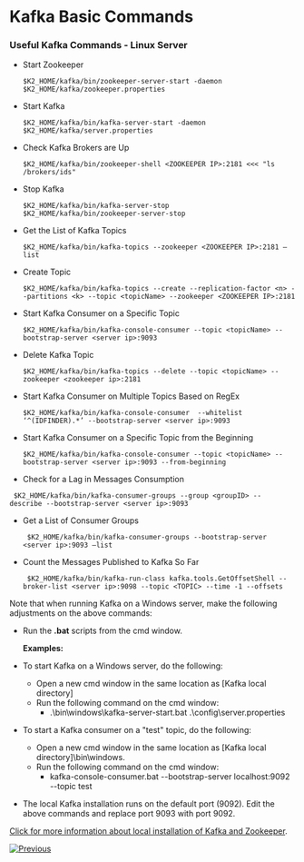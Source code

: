 # Kafka Basic Commands

### Useful Kafka Commands - Linux Server

- Start Zookeeper

  ```
  $K2_HOME/kafka/bin/zookeeper-server-start -daemon $K2_HOME/kafka/zookeeper.properties
  ```

  

- Start Kafka

  ```
  $K2_HOME/kafka/bin/kafka-server-start -daemon $K2_HOME/kafka/server.properties
  ```

  

- Check Kafka Brokers are Up
  ```
  $K2_HOME/kafka/bin/zookeeper-shell <ZOOKEEPER IP>:2181 <<< "ls /brokers/ids"
  ```

  

- Stop Kafka
  ```
  $K2_HOME/kafka/bin/kafka-server-stop
  $K2_HOME/kafka/bin/zookeeper-server-stop 
  ```

  

- Get the List of Kafka Topics
  ```
  $K2_HOME/kafka/bin/kafka-topics --zookeeper <ZOOKEEPER IP>:2181 –list
  ```

  

- Create Topic 
  ```
  $K2_HOME/kafka/bin/kafka-topics --create --replication-factor <n> --partitions <k> --topic <topicName> --zookeeper <ZOOKEEPER IP>:2181
  ```

  

- Start Kafka Consumer on a Specific Topic 

  ```
  $K2_HOME/kafka/bin/kafka-console-consumer --topic <topicName> --bootstrap-server <server ip>:9093
  ```



- Delete Kafka Topic   

  ```
  $K2_HOME/kafka/bin/kafka-topics --delete --topic <topicName> --zookeeper <zookeeper ip>:2181
  ```



- Start Kafka Consumer on Multiple Topics Based on RegEx  

  ```
  $K2_HOME/kafka/bin/kafka-console-consumer  --whitelist ‘^(IDFINDER).*’ --bootstrap-server <server ip>:9093 
  ```



- Start Kafka Consumer on a Specific Topic from the Beginning  

  ```
  $K2_HOME/kafka/bin/kafka-console-consumer --topic <topicName> --bootstrap-server <server ip>:9093 --from-beginning
  ```

 

- Check for a Lag in Messages Consumption  

```
 $K2_HOME/kafka/bin/kafka-consumer-groups --group <groupID> -- describe --bootstrap-server <server ip>:9093
```



- Get a List of Consumer Groups 

  ```
   $K2_HOME/kafka/bin/kafka-consumer-groups --bootstrap-server <server ip>:9093 –list
  ```



- Count the Messages Published to Kafka So Far  

  ```
   $K2_HOME/kafka/bin/kafka-run-class kafka.tools.GetOffsetShell --broker-list <server ip>:9098 --topic <TOPIC> --time -1 --offsets
  ```



Note that when running Kafka on a Windows server, make the following adjustments on the above commands: 

- Run the **.bat** scripts from the cmd window. 

  **Examples:**

- To start Kafka on a Windows server, do the following:

  - Open a new cmd window in the same location as [Kafka local directory]
  - Run the following command on the cmd window:
    - .\bin\windows\kafka-server-start.bat .\config\server.properties 
  
- To start a Kafka consumer on a "test" topic, do the following:

  - Open a new cmd window in the same location as [Kafka local directory]\bin\windows.
  - Run the following command on the cmd window: 
    - kafka-console-consumer.bat --bootstrap-server localhost:9092 --topic test

- The local Kafka installation runs on the default port (9092). Edit the above commands and replace port 9093 with port 9092.


[Click for more information about local installation of Kafka and Zookeeper](/articles/demo_project/Fabric_Demo_Project/01_local_installation_of_zookeper_kafka_and_ES.md).



[![Previous](/articles/images/Previous.png)](07_cassandra_basic_commands.md)

